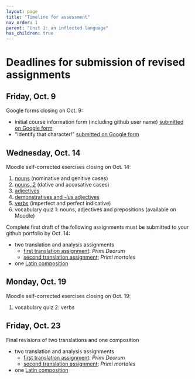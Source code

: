 ```yaml
---
layout: page
title: "Timeline for assessment"
nav_order: 1
parent: "Unit 1: an inflected language"
has_children: true
---
```



# Deadlines for submission of revised assignments

## Friday, Oct. 9

Google forms closing on Oct. 9:

- initial course information form (including github user name) [submitted on Google form](https://docs.google.com/forms/d/e/1FAIpQLSdWIzktfhJWRiUlnl-VmZl5w-f0JUOXXI-2JSfH85LxAHiHXA/viewform)
- "Identify that character!" [submitted on Google form](https://docs.google.com/forms/d/e/1FAIpQLSf5Qk2TvbhF-sGSFJKZTCQxftj-JoQhmUrrHYkj_-5HDIaV0w/viewform)



## Wednesday, Oct. 14

Moodle self-corrected exercises closing on Oct. 14:

1. [nouns](../../assignments/nouns/exercise/) (nominative and genitive cases)
2. [nouns, 2](../../assignments/nouns2/exercise/)  (dative and accusative cases)
3. [adjectives](../../assignments/adjectives/exercise/)
4. [demonstratives and -*ius* adjectives](../../assignments/demonstratives/exercise/)
5. [verbs](../../assignments/imperfect/exercise/) (imperfect and perfect indicative)
1. vocabulary quiz 1: nouns, adjectives and prepositions (available on Moodle)

Complete first draft of the following assignments must be submitted to your github portfolio by Oct. 14:

- two translation and analysis assignments
    - [first translation assignment](../../assignments/translation1/): *Primi Deorum*
    - [second translation assignment](../../assignments/translation2/); *Primi mortales*
- one [Latin composition](../../assignments/composition1/)


## Monday, Oct. 19

Moodle self-corrected exercises closing on Oct. 19:

1. vocabulary quiz 2: verbs


## Friday, Oct. 23

Final revisions of two translations and one composition

- two translation and analysis assignments
    - [first translation assignment](../../assignments/translation1/): *Primi Deorum*
    - [second translation assignment](../../assignments/translation2/); *Primi mortales*
- one [Latin composition](../../assignments/composition1/)

